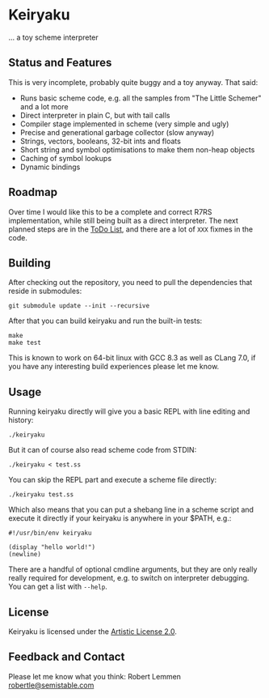 # Keiryaku

... a toy scheme interpreter

## Status and Features

This is very incomplete, probably quite buggy and a toy anyway. That said:

* Runs basic scheme code, e.g. all the samples from "The Little Schemer" and a
  lot more
* Direct interpreter in plain C, but with tail calls
* Compiler stage implemented in scheme (very simple and ugly)
* Precise and generational garbage collector (slow anyway)
* Strings, vectors, booleans, 32-bit ints and floats
* Short string and symbol optimisations to make them non-heap objects
* Caching of symbol lookups
* Dynamic bindings

## Roadmap

Over time I would like this to be a complete and correct R7RS implementation,
while still being built as a direct interpreter. The next planned steps are in
the [ToDo List](TODO.md), and there are a lot of `XXX` fixmes in the code.

## Building

After checking out the repository, you need to pull the dependencies that reside
in submodules:

    git submodule update --init --recursive

After that you can build keiryaku and run the built-in tests:

	make
	make test

This is known to work on 64-bit linux with GCC 8.3 as well as CLang 7.0, if you 
have any interesting build experiences please let me know.

## Usage

Running keiryaku directly will give you a basic REPL with line editing and
history:

    ./keiryaku

But it can of course also read scheme code from STDIN:

    ./keiryaku < test.ss

You can skip the REPL part and execute a scheme file directly:

    ./keiryaku test.ss

Which also means that you can put a shebang line in a scheme script and execute
it directly if your keiryaku is anywhere in your $PATH, e.g.:

```
#!/usr/bin/env keiryaku

(display "hello world!")
(newline)
```

There are a handful of optional cmdline arguments, but they are only really
really required for development, e.g. to switch on interpreter debugging. You
can get a list with `--help`.

## License

Keiryaku is licensed under the [Artistic License 2.0](https://opensource.org/licenses/Artistic-2.0).

## Feedback and Contact

Please let me know what you think: Robert Lemmen <robertle@semistable.com>
